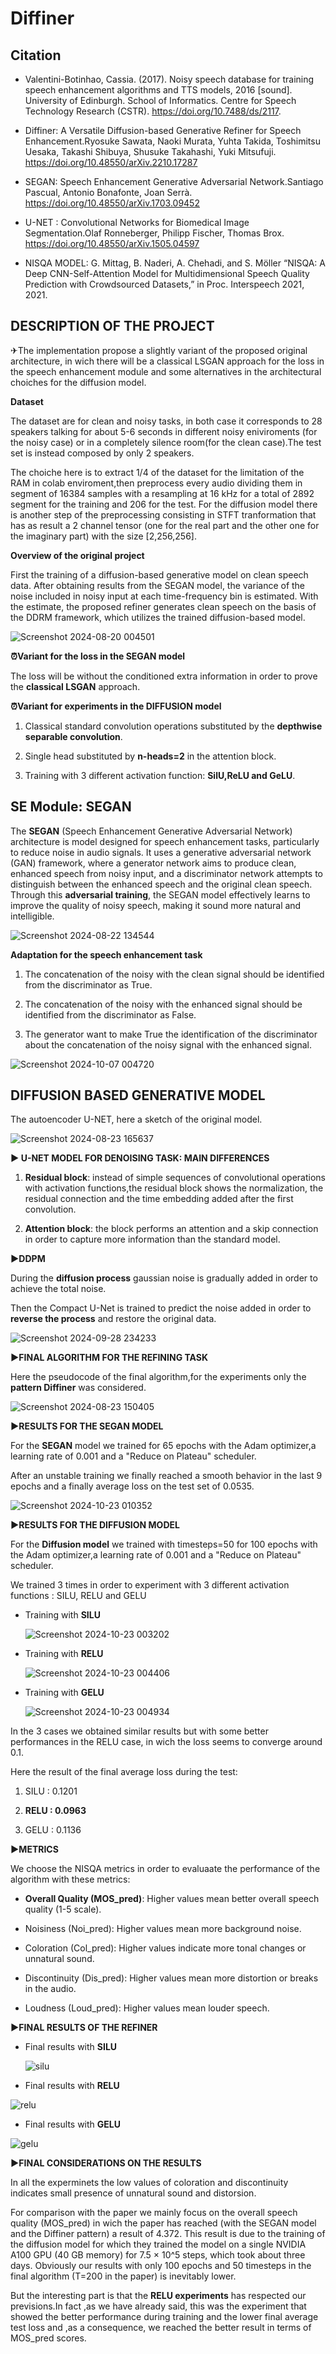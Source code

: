 # Diffiner

## Citation
- Valentini-Botinhao, Cassia. (2017). Noisy speech database for training speech enhancement algorithms and TTS models, 2016 [sound]. University of Edinburgh. School of Informatics. Centre for Speech Technology Research (CSTR). https://doi.org/10.7488/ds/2117.

- Diffiner: A Versatile Diffusion-based Generative Refiner for Speech Enhancement.Ryosuke Sawata, Naoki Murata, Yuhta Takida, Toshimitsu Uesaka, Takashi Shibuya, Shusuke Takahashi, Yuki Mitsufuji.
https://doi.org/10.48550/arXiv.2210.17287

- SEGAN: Speech Enhancement Generative Adversarial Network.Santiago Pascual, Antonio Bonafonte, Joan Serrà.
https://doi.org/10.48550/arXiv.1703.09452

- U-NET : Convolutional Networks for Biomedical Image Segmentation.Olaf Ronneberger, Philipp Fischer, Thomas Brox. https://doi.org/10.48550/arXiv.1505.04597

- NISQA MODEL: G. Mittag, B. Naderi, A. Chehadi, and S. Möller “NISQA: A Deep CNN-Self-Attention Model for Multidimensional Speech Quality Prediction with Crowdsourced Datasets,” in Proc. Interspeech 2021, 2021.

 ## DESCRIPTION OF THE PROJECT
  
✈The implementation propose a slightly variant of the proposed original architecture, in wich there will be a classical LSGAN approach for the loss in the speech enhancement module and some alternatives in the architectural choiches for the diffusion model.

**Dataset**

The dataset are for clean and noisy tasks, in both case it corresponds to 28 speakers talking for about 5-6 seconds in different noisy eniviroments (for the noisy case) or in a completely silence room(for the clean case).The test set is instead composed by only 2 speakers.

The choiche here is to extract 1/4 of the dataset for the limitation of the RAM in colab enviroment,then preprocess every audio dividing them in segment of 16384 samples with a resampling at 16 kHz for a total of 2892 segment for the training and 206 for the test. For the diffusion model there is another step of the preprocessing consisting in STFT tranformation that has as result a 2 channel tensor (one for the real part and the other one for the imaginary part) with the size [2,256,256].

**Overview of the original project**

First the training of a diffusion-based generative model on
clean speech data. After obtaining results from the SEGAN model, the variance of the noise included in noisy
input at each time-frequency bin is estimated. With the estimate, the proposed refiner generates clean speech on the basis of
the DDRM framework, which utilizes the trained diffusion-based model.

![Screenshot 2024-08-20 004501](https://github.com/user-attachments/assets/417fde5e-24cc-4806-883a-28995ba59391)

**⏰Variant for the loss in the SEGAN model**

The loss will be without the conditioned extra information in order to prove the **classical LSGAN** approach.

**⏰Variant for experiments in the DIFFUSION model**

1.   Classical standard convolution operations substituted by the **depthwise separable convolution**.
   
2. Single head substituted by **n-heads=2** in the attention block.

3. Training with 3 different activation function: **SilU,ReLU and GeLU**.

## SE Module: SEGAN

The **SEGAN** (Speech Enhancement Generative Adversarial Network) architecture is model designed for speech enhancement tasks, particularly to reduce noise in audio signals. It uses a generative adversarial network (GAN) framework, where a generator network aims to produce clean, enhanced speech from noisy input, and a discriminator network attempts to distinguish between the enhanced speech and the original clean speech. Through this **adversarial training**, the SEGAN model effectively learns to improve the quality of noisy speech, making it sound more natural and intelligible.

![Screenshot 2024-08-22 134544](https://github.com/user-attachments/assets/fc9235ed-b440-4f97-b026-d60e60cdfcca)

**Adaptation for the speech enhancement task**

1.   The concatenation of the noisy with the clean signal should be identified from the discriminator as True.

2.   The concatenation of the noisy with the enhanced signal should be identified from the discriminator as False.

3. The generator want to make True the identification of the discriminator about the concatenation of the noisy signal with the enhanced signal.

![Screenshot 2024-10-07 004720](https://github.com/user-attachments/assets/3f9254e6-8d39-44d7-80d9-a1ec63a4ef03)

## **DIFFUSION BASED GENERATIVE MODEL**

The autoencoder U-NET, here a sketch of the original model.

![Screenshot 2024-08-23 165637](https://github.com/user-attachments/assets/2c9b2703-64bd-4550-8b19-2e8dca8dcaa5)

**▶ U-NET MODEL FOR DENOISING TASK: MAIN DIFFERENCES**

1.   **Residual block**: instead of simple sequences of convolutional operations with activation functions,the residual block shows the normalization, the residual connection and the time embedding added after the first convolution.

2.   **Attention block**: the block performs an attention and a skip connection in order to capture more information than the standard model.

**▶DDPM**

During the **diffusion process** gaussian noise is gradually added in order to achieve the total noise.

Then the Compact U-Net is trained to predict the noise added in order to **reverse the process** and restore the original data.

![Screenshot 2024-09-28 234233](https://github.com/user-attachments/assets/77965cb5-328a-421b-aa27-c0ab9f49c392)

**▶FINAL ALGORITHM FOR THE REFINING TASK**

Here the pseudocode of the final algorithm,for the experiments only the **pattern Diffiner** was considered.

![Screenshot 2024-08-23 150405](https://github.com/user-attachments/assets/5cb6482e-1b57-4820-bdfb-f1b87ca074a5)

**▶RESULTS FOR THE SEGAN MODEL**

For the **SEGAN** model we trained for 65 epochs with the Adam optimizer,a learning rate of 0.001 and a "Reduce on Plateau" scheduler.

After an unstable training we finally reached a smooth behavior in the last 9 epochs and a finally average loss on the test set of 0.0535.

![Screenshot 2024-10-23 010352](https://github.com/user-attachments/assets/7475be4d-f46f-4f94-86de-ddd94f53713e)

**▶RESULTS FOR THE DIFFUSION MODEL**


For the **Diffusion model** we trained with timesteps=50 for 100 epochs with the Adam optimizer,a learning rate of 0.001 and a "Reduce on Plateau" scheduler.

 We trained 3 times in order to experiment with 3 different activation functions : SILU, RELU and GELU

 -  Training with **SILU** 
   
    ![Screenshot 2024-10-23 003202](https://github.com/user-attachments/assets/a24fe2f9-48bb-47cb-83dc-279277e8c2c2)


-  Training with **RELU** 
  
   ![Screenshot 2024-10-23 004406](https://github.com/user-attachments/assets/0a2688b1-4690-4019-ae78-073d4b341570)


-  Training with **GELU** 

   ![Screenshot 2024-10-23 004934](https://github.com/user-attachments/assets/ef6498c7-44d9-4323-8016-52b25b6512ef)

   
In the 3 cases we obtained similar results but with some better performances in the RELU case, in wich the loss seems to converge around 0.1.

Here the result of the final average loss during the test:

1. SILU : 0.1201
  
2. **RELU : 0.0963**

3. GELU : 0.1136

**▶METRICS**

We choose the NISQA metrics in order to evaluaate the performance of the algorithm with these metrics:

- **Overall Quality (MOS_pred)**: Higher values mean better overall speech quality (1-5 scale).

- Noisiness (Noi_pred): Higher values mean more background noise.

- Coloration (Col_pred): Higher values indicate more tonal changes or unnatural sound.

- Discontinuity (Dis_pred): Higher values mean more distortion or breaks in the audio.

- Loudness (Loud_pred): Higher values mean louder speech.


**▶FINAL RESULTS OF THE REFINER**


- Final results with **SILU**
  
  ![silu](https://github.com/user-attachments/assets/1876b114-a61a-4c60-85a7-5230b1758b91)

- Final results with **RELU**

![relu](https://github.com/user-attachments/assets/78d68bc7-2e12-4d82-acd2-78e2d89fa004)

 - Final results with **GELU**

  ![gelu](https://github.com/user-attachments/assets/51298f92-4715-40bc-9b43-f62a0a9f7f74)

  
**▶FINAL CONSIDERATIONS ON THE RESULTS**

In all the experminets the low values of coloration and discontinuity indicates small presence of unnatural sound and distorsion. 

For comparison with the paper we mainly focus on the overall speech quality (MOS_pred) in wich the paper has reached (with the SEGAN model and the Diffiner pattern) a result of 4.372. This result is due to the training of the diffusion model for which they trained the model on a single NVIDIA A100 GPU (40 GB memory) for 7.5 × 10^5 steps, which took about three days. Obviously our results with only 100 epochs and 50 timesteps in the final algorithm (T=200 in the paper) is inevitably lower. 

But the interesting part is that the **RELU experiments** has respected our previsions.In fact ,as we have already said, this was the experiment that showed the better performance during training and the lower final average test loss and ,as a consequence, we reached the better result in terms of MOS_pred scores.












   











